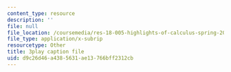 ```yaml
---
content_type: resource
description: ''
file: null
file_location: /coursemedia/res-18-005-highlights-of-calculus-spring-2010/d9c26d46a4385631ae13766bff2312cb_kAv5pahIevE.vtt
file_type: application/x-subrip
resourcetype: Other
title: 3play caption file
uid: d9c26d46-a438-5631-ae13-766bff2312cb
---
```

